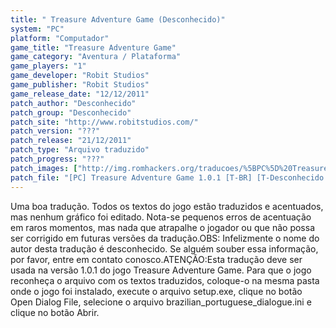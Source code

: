 ```yaml
---
title: " Treasure Adventure Game (Desconhecido)"
system: "PC"
platform: "Computador"
game_title: "Treasure Adventure Game"
game_category: "Aventura / Plataforma"
game_players: "1"
game_developer: "Robit Studios"
game_publisher: "Robit Studios"
game_release_date: "12/12/2011"
patch_author: "Desconhecido"
patch_group: "Desconhecido"
patch_site: "http://www.robitstudios.com/"
patch_version: "???"
patch_release: "21/12/2011"
patch_type: "Arquivo traduzido"
patch_progress: "???"
patch_images: ["http://img.romhackers.org/traducoes/%5BPC%5D%20Treasure%20Adventure%20Game%20-%20Desconhecido%20-%201.png","http://img.romhackers.org/traducoes/%5BPC%5D%20Treasure%20Adventure%20Game%20-%20Desconhecido%20-%202.png","http://img.romhackers.org/traducoes/%5BPC%5D%20Treasure%20Adventure%20Game%20-%20Desconhecido%20-%203.png"]
patch_file: "[PC] Treasure Adventure Game 1.0.1 [T-BR] [T-Desconhecido G-Desconhecido] [A-2011].zip"
---
```

Uma boa tradução. Todos os textos do jogo estão traduzidos e acentuados, mas nenhum gráfico foi editado. Nota-se pequenos erros de acentuação em raros momentos, mas nada que atrapalhe o jogador ou que não possa ser corrigido em futuras versões da tradução.OBS: Infelizmente o nome do autor desta tradução é desconhecido. Se alguém souber essa informação, por favor, entre em contato conosco.ATENÇÃO:Esta tradução deve ser usada na versão 1.0.1 do jogo Treasure Adventure Game. Para que o jogo reconheça o arquivo com os textos traduzidos, coloque-o na mesma pasta onde o jogo foi instalado, execute o arquivo setup.exe, clique no botão Open Dialog File, selecione o arquivo brazilian_portuguese_dialogue.ini e clique no botão Abrir.